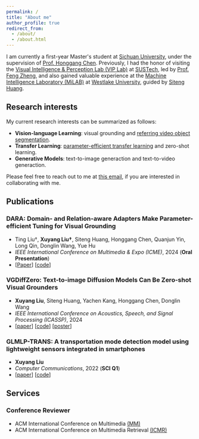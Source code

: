 ```yaml
---
permalink: /
title: "About me"
author_profile: true
redirect_from: 
  - /about/
  - /about.html
---
```


I am currently a first-year Master's student at [Sichuan University](https://www.scu.edu.cn/), under the supervision of [Prof. Honggang Chen](https://sites.google.com/view/honggangchen/). Previously, I had the honor of visiting the [Visual Intelligence & Perception Lab (VIP Lab)](https://zhengfenglab.com/) at [SUSTech](https://www.sustech.edu.cn/en/), led by [Prof. Feng Zheng](https://faculty.sustech.edu.cn/?tagid=fengzheng&go=1&iscss=1&snapid=1&lang=en), and also gained valuable experience at the [Machine Intelligence Laboratory (MiLAB)](https://milab.westlake.edu.cn/) at [Westlake University](https://www.westlake.edu.cn/), guided by [Siteng Huang](https://kyonhuang.top/).

## Research interests

My current research interests can be summarized as follows:
* **Vision-language Learning**: visual grounding and [referring video object segmentation](https://github.com/gaomingqi/Awesome-Video-Object-Segmentation).
* **Transfer Learning**: [parameter-efficient transfer learning](https://github.com/synbol/Awesome-Parameter-Efficient-Transfer-Learning) and zero-shot learning.
* **Generative Models**: text-to-image generaction and text-to-video generaction.

Please feel free to reach out to me at [this email](liuxuyang@stu.scu.edu.cn), if you are interested in collaborating with me.

## Publications

### **DARA: Domain- and Relation-aware Adapters Make Parameter-efficient Tuning for Visual Grounding**

- Ting Liu†, **Xuyang Liu†**, Siteng Huang, Honggang Chen, Quanjun Yin, Long Qin, Donglin Wang, Yue Hu
- *IEEE International Conference on Multimedia & Expo (ICME)*, 2024 (**Oral Presentation**)
- [[Paper]()]
[[code](https://github.com/liuting20/DARA)]

### **VGDiffZero: Text-to-image Diffusion Models Can Be Zero-shot Visual Grounders**

- **Xuyang Liu**, Siteng Huang, Yachen Kang, Honggang Chen, Donglin Wang
- *IEEE International Conference on Acoustics, Speech, and Signal Processing (ICASSP)*, 2024
- [[paper](https://arxiv.org/pdf/2309.01141.pdf)]
[[code](https://github.com/xuyang-liu16/VGDiffZero)]
[[poster](/files/ICASSP-2024-VGDiffZero-Poster.pdf)]

### **GLMLP-TRANS: A transportation mode detection model using lightweight sensors integrated in smartphones**

- **Xuyang Liu**
- *Computer Communications*, 2022 (**SCI Q1**)
- [[paper](https://www.sciencedirect.com/science/article/abs/pii/S0140366422002535)]
[[code](https://github.com/xuyang-liu16/GLMLP-TRANS)]

## Services

### Conference Reviewer
* ACM International Conference on Multimedia [(MM)](https://2024.acmmm.org/)
* ACM International Conference on Multimedia Retrieval [(ICMR)](http://icmr2024.org/)

